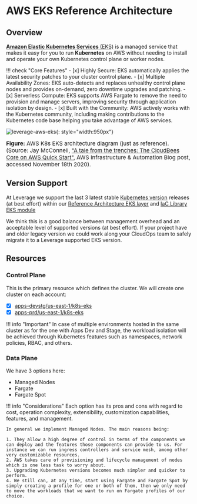 # AWS EKS Reference Architecture

## Overview
[**Amazon Elastic Kubernetes Services** (EKS)](https://aws.amazon.com/eks/) is a managed service that makes it easy for you 
to run **Kubernetes** on AWS without needing to install and operate your own Kubernetes control plane or worker nodes. 

!!! check "Core Features"
    - [x] Highly Secure: EKS automatically applies the latest security patches to your cluster control plane. 
    - [x] Multiple Availability Zones: EKS auto-detects and replaces unhealthy control plane nodes and provides on-demand,
     zero downtime upgrades and patching.
    - [x] Serverless Compute: EKS supports AWS Fargate to remove the need to provision and manage servers, improving
     security through application isolation by design. 
    - [x] Built with the Community: AWS actively works with the Kubernetes community, including making contributions to the
     Kubernetes code base helping you take advantage of AWS services.

![leverage-aws-eks](../../../../../assets/images/diagrams/aws-k8s-eks.png "Leverage"){: style="width:950px"}

<figcaption style="font-size:15px">
<b>Figure:</b> AWS K8s EKS architecture diagram (just as reference).
(Source: Jay McConnell, 
<a href="https://aws.amazon.com/blogs/infrastructure-and-automation/a-tale-from-the-trenches-the-cloudbees-core-on-aws-quick-start/">
"A tale from the trenches: The CloudBees Core on AWS Quick Start"</a>,
AWS Infrastructure & Automation Blog post, accessed November 18th 2020).
</figcaption>

## Version Support
At Leverage we support the last 3 latest stable 
[Kubernetes version](https://docs.aws.amazon.com/eks/latest/userguide/kubernetes-versions.html) releases (at best effort)
within our
[Reference Architecture EKS layer](https://github.com/binbashar/le-tf-infra-aws/tree/master/apps-devstg/us-east-1/k8s-eks) 
and [IaC Library EKS module](https://github.com/binbashar/terraform-aws-eks)

We think this is a good balance between management overhead and an acceptable level of 
supported versions (at best effort). If your project have and older legacy version we could work along
your CloudOps team to safely migrate it to a Leverage supported EKS version.

## Resources

### Control Plane
This is the primary resource which defines the cluster. We will create one cluster on each
account:

- [x] [apps-devstg/us-east-1/k8s-eks](https://github.com/binbashar/le-tf-infra-aws/tree/master/apps-devstg/us-east-1/k8s-eks)
- [x] [apps-prd/us-east-1/k8s-eks](https://github.com/binbashar/le-tf-infra-aws/tree/master/apps-prd/us-east-1/k8s-eks)

!!! info "Important" 
    In case of multiple environments hosted in the same cluster as for the one with
    Apps Dev and Stage, the workload isolation will be achieved through Kubernetes
    features such as namespaces, network policies, RBAC, and others.

### Data Plane
We have 3 options here: 

- Managed Nodes
- Fargate
- Fargate Spot 

!!! info "Considerations" 
    Each option has its pros and cons with regard to cost, operation complexity, extensibility,
    customization capabilities, features, and management.

    In general we implement Managed Nodes. The main reasons being:
    
    1. They allow a high degree of control in terms of the components we can deploy and the features those components can provide to us. For instance we can run ingress controllers and service mesh, among other very customizable resources.
    2. AWS takes care of provisioning and lifecycle management of nodes which is one less task to worry about.
    3. Upgrading Kubernetes versions becomes much simpler and quicker to perform.
    4. We still can, at any time, start using Fargate and Fargate Spot by simply creating a profile for one or both of them, then we only need to move the workloads that we want to run on Fargate profiles of our choice.
